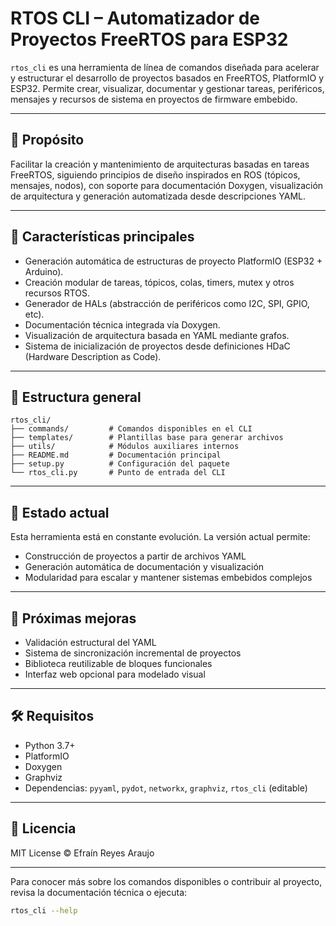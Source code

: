 # RTOS CLI – Automatizador de Proyectos FreeRTOS para ESP32

`rtos_cli` es una herramienta de línea de comandos diseñada para acelerar y estructurar el desarrollo de proyectos basados en FreeRTOS, PlatformIO y ESP32. Permite crear, visualizar, documentar y gestionar tareas, periféricos, mensajes y recursos de sistema en proyectos de firmware embebido.

---

## 🚀 Propósito

Facilitar la creación y mantenimiento de arquitecturas basadas en tareas FreeRTOS, siguiendo principios de diseño inspirados en ROS (tópicos, mensajes, nodos), con soporte para documentación Doxygen, visualización de arquitectura y generación automatizada desde descripciones YAML.

---

## 🎯 Características principales

- Generación automática de estructuras de proyecto PlatformIO (ESP32 + Arduino).
- Creación modular de tareas, tópicos, colas, timers, mutex y otros recursos RTOS.
- Generador de HALs (abstracción de periféricos como I2C, SPI, GPIO, etc).
- Documentación técnica integrada vía Doxygen.
- Visualización de arquitectura basada en YAML mediante grafos.
- Sistema de inicialización de proyectos desde definiciones HDaC (Hardware Description as Code).

---

## 📁 Estructura general

```plaintext
rtos_cli/
├── commands/         # Comandos disponibles en el CLI
├── templates/        # Plantillas base para generar archivos
├── utils/            # Módulos auxiliares internos
├── README.md         # Documentación principal
├── setup.py          # Configuración del paquete
└── rtos_cli.py       # Punto de entrada del CLI
```

---

## 🔧 Estado actual

Esta herramienta está en constante evolución. La versión actual permite:

- Construcción de proyectos a partir de archivos YAML
- Generación automática de documentación y visualización
- Modularidad para escalar y mantener sistemas embebidos complejos

---

## 📌 Próximas mejoras

- Validación estructural del YAML
- Sistema de sincronización incremental de proyectos
- Biblioteca reutilizable de bloques funcionales
- Interfaz web opcional para modelado visual

---

## 🛠️ Requisitos

- Python 3.7+
- PlatformIO
- Doxygen
- Graphviz
- Dependencias: `pyyaml`, `pydot`, `networkx`, `graphviz`, `rtos_cli` (editable)

---

## 📄 Licencia

MIT License © Efraín Reyes Araujo

---

Para conocer más sobre los comandos disponibles o contribuir al proyecto, revisa la documentación técnica o ejecuta:

```bash
rtos_cli --help
```